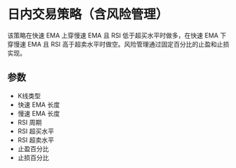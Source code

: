 # 日内交易策略（含风险管理）

该策略在快速 EMA 上穿慢速 EMA 且 RSI 低于超买水平时做多，在快速 EMA 下穿慢速 EMA 且 RSI 高于超卖水平时做空。风险管理通过固定百分比的止盈和止损实现。

## 参数
- K线类型
- 快速 EMA 长度
- 慢速 EMA 长度
- RSI 周期
- RSI 超买水平
- RSI 超卖水平
- 止盈百分比
- 止损百分比
